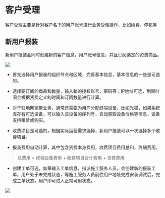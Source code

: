 # 客户受理

客户受理主要是针对客户名下的用户账号进行业务受理操作，比如续费，停机等


## 新用户报装

新用户报装会同时创建新的客户信息，用户账号信息，并且订阅选定的资费商品。

![](http://static.toughstruct.net/toughsms/tc_20180524122558_5.png)

- 首先选择用户报装的组织节点和区域，完善基本信息，基本信息的一些是可选的。

- 选择要订阅的商品和数量，输入新的授权账号，密码等；IP地址可选，到期时间会根据资费定义的时间和订阅数量进行计算。

- 对于驻地网宽带业务，通常还需要为用户分配终端设备，比如光猫，如果系统库存有可选设备，可以输入该设备的序列号，自动获取设备价格等信息，设备支持租赁或购买。

- 收费项目是可选的，根据实际运营需求选择，新用户报装可以一次选择多个收费项目。

- 报装费用自动计算，其中包含资费本身费用，收费项目费用总和，终端费用。

> 总费用 = 终端设备费用 + 收费项目合计费用 + 资费费用

- 创建工单可选，如果输入工单信息，指派施工服务人员，会创建新的报装工单，用户处于未完成状态，等施工服务人员前往用户地址完成安装调试后，完成工单状态，用户即可进入正常可用状态。

![](http://static.toughstruct.net/toughsms/tc_20180524122735_6.png)
